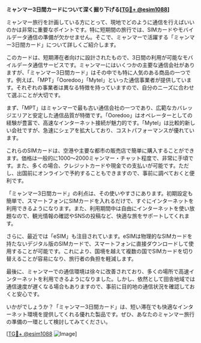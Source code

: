 **ミャンマー3日間カードについて深く掘り下げる[[TG💪+ @esim1088](https://t.me/s/esim1088)]**

ミャンマー旅行を計画している方にとって、現地でどのように通信を行えばいいのかは非常に重要なポイントです。特に短期間の旅行では、SIMカードやモバイルデータ通信の準備が欠かせません。そこで、ミャンマーで活躍する「ミャンマー3日間カード」について詳しくご紹介します。

このカードは、短期滞在者向けに設計されたもので、3日間の利用が可能なモバイルデータ通信サービスです。ミャンマーにはいくつかの主要な通信会社がありますが、「ミャンマー3日間カード」はその中でも特に人気のある商品の一つです。例えば、「MPT」「Ooredoo」「Mytel」といった通信事業者が提供しています。それぞれの事業者は異なる特徴を持っていますので、自分のニーズに合わせて選ぶことが大切です。

まず、「MPT」はミャンマーで最も古い通信会社の一つであり、広範なカバレッジエリアと安定した通信品質が特徴です。「Ooredoo」はオペレーターとしての経験が豊富で、高速なインターネット接続が魅力的です。「Mytel」は比較的新しい会社ですが、急速にシェアを拡大しており、コストパフォーマンスが優れています。

これらのSIMカードは、空港や主要な都市の販売店で簡単に購入することができます。価格は一般的に1000〜2000ミャンマー・チャット程度で、非常に手頃です。また、多くの場合、クレジットカードや現金での支払いが可能です。ただし、出国前にオンラインで予約することもできますので、事前に調べておくと便利です。

「ミャンマー3日間カード」の利点は、その使いやすさにあります。初期設定も簡単で、スマートフォンにSIMカードを入れるだけで、すぐにインターネットを利用できるようになります。また、利用期間中は自由にインターネットを使い放題なので、観光情報の確認やSNSの投稿など、快適な旅をサポートしてくれます。

さらに、最近では「eSIM」も注目されています。eSIMは物理的なSIMカードを持たないデジタル版のSIMカードで、スマートフォンに直接ダウンロードして使用することが可能です。これにより、国境を越えて複数の国でSIMカードを切り替えることが容易になり、旅行者の負担を軽減します。

最後に、ミャンマーでの通信環境は徐々に改善されており、多くの場所で高速インターネットを利用できるようになりました。しかし、依然として田舎地域では通信速度が遅くなる場合もありますので、事前に目的地の通信状況を確認しておくと安心です。

いかがでしょうか？「ミャンマー3日間カード」は、短い滞在でも快適なインターネット環境を提供してくれる優れた製品です。ぜひ、あなたのミャンマー旅行の準備の一環として検討してみてください。

[[TG💪+ @esim1088](https://t.me/s/esim1088) ![Image](https://i.postimg.cc/Y0z9fWf4/image.png)]